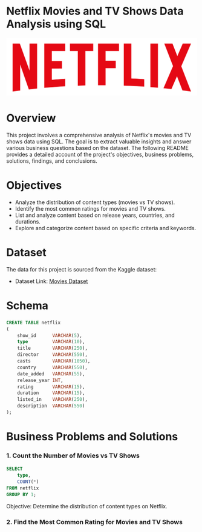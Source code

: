 # Netflix Movies and TV Shows Data Analysis using SQL
![Netflix Logo](https://github.com/vasanth0306/Netflix_SQL_Project2/blob/main/logo.png)
# Overview
This project involves a comprehensive analysis of Netflix's movies and TV shows data using SQL. The goal is to extract valuable insights and answer various business questions based on the dataset. The following README provides a detailed account of the project's objectives, business problems, solutions, findings, and conclusions.
# Objectives
- Analyze the distribution of content types (movies vs TV shows).
- Identify the most common ratings for movies and TV shows.
- List and analyze content based on release years, countries, and durations.
- Explore and categorize content based on specific criteria and keywords.
# Dataset
The data for this project is sourced from the Kaggle dataset:
- Dataset Link: [Movies Dataset](https://github.com/vasanth0306/Netflix_SQL_Project2/blob/main/netflix_titles.csv)
# Schema
```sql
CREATE TABLE netflix
(
    show_id      VARCHAR(5),
    type         VARCHAR(10),
    title        VARCHAR(250),
    director     VARCHAR(550),
    casts        VARCHAR(1050),
    country      VARCHAR(550),
    date_added   VARCHAR(55),
    release_year INT,
    rating       VARCHAR(15),
    duration     VARCHAR(15),
    listed_in    VARCHAR(250),
    description  VARCHAR(550)
);
```
# Business Problems and Solutions
### 1. Count the Number of Movies vs TV Shows
```sql
SELECT 
    type,
    COUNT(*)
FROM netflix
GROUP BY 1;
```
Objective: Determine the distribution of content types on Netflix.
### 2. Find the Most Common Rating for Movies and TV Shows
